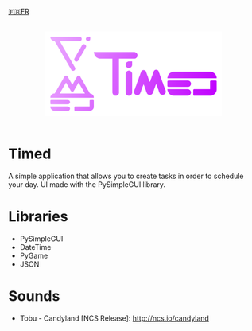 <a href='https://github.com/Zeyko14/Timed/blob/main/README.fr.md'>🇫🇷FR</a>

<br>
<div align='center'>
  <img src="icons/Timed.png" alt="Timed's Logo" style="height: 170px">
</div>
<br>

# Timed
A simple application that allows you to create tasks in order to schedule your day.
UI made with the PySimpleGUI library.
# Libraries
- PySimpleGUI 
- DateTime
- PyGame
- JSON
# Sounds
- Tobu - Candyland [NCS Release]: http://ncs.io/candyland